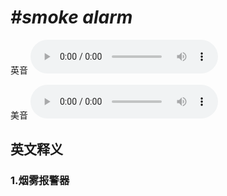 # ***\#smoke alarm*** 
英音
<audio src="./media/smoke alarm 1_AAC.aac" controls="controls"></audio>

美音
<audio src="./media/smoke alarm2_AAC.aac" controls="controls"></audio>



  

英文释义
---
### 1.**烟雾报警器**  


